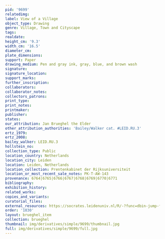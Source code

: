 ```yaml
---
pid: '9699'
relatedimg: 
label: View of a Village
object_type: Drawing
genre: Village, Town and Cityscape
tags: 
realdate: 
height_cm: '9.3'
width_cm: '16.5'
diameter_cm: 
plate_dimensions: 
support: Paper
drawing_medium: Pen and gray ink, gray, blue, and brown wash
signature: 
signature_location: 
support_marks: 
further_inscription: 
collaborators: 
collaborator_notes: 
collectors_patrons: 
print_type: 
print_notes: 
printmaker: 
publisher: 
states: 
our_attribution: Jan Brueghel the Elder
other_attribution_authorities: 'Bailey/Walker cat. #LEID.RU.3'
ertz_1979: 
ertz_2008: 
bailey_walker: LEID.RU.3
hollstein_no: 
collection_type: Public
location_country: Netherlands
location_city: Leiden
location: Leiden, Netherlands
location_collection: Prentenkabinet der Rijksuniversiteit
location_or_most_recent_sale_notes: PK-T-AW-143
provenance: 6764|6765|6766|6767|6768|6769|6770|6771
bibliography: 
exhibition_history: 
related_works: 
copies_and_variants: 
curatorial_files: 
external_resources: https://socrates.leidenuniv.nl/R/-?func=dbin-jump-full&object_id=2713729
order: '1030'
layout: brueghel_item
collection: brueghel
thumbnail: img/derivatives/simple/9699/thumbnail.jpg
full: img/derivatives/simple/9699/full.jpg
---
```

